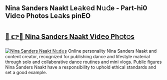 ## Nina Sanders Naakt Le𝚊k𝚎d N𝚞𝚍e - Part-hi0 Vid𝚎o Photos Le𝚊ks pinEO

# <h2><a href="http://fb1kq8.evod.top/?m=Nina+Sanders+Naakt">🔗 👉🔴 Nina Sanders Naakt Vid𝚎o Ph𝚘t𝚘s</a></h2>

[![Nina Sanders Naakt N𝚞d𝚎s](https://i.imgur.com/8V9OHl7.gif)](http://fb1kq8.evod.top/?m=Nina+Sanders+Naakt)
Online personality Nina Sanders Naakt and content creator, recognized for publishing dance and lifestyle material through solo and collaborative dance routines and mini vlogs. Public figures Nina Sanders Naakt have a responsibility to uphold ethical standards and set a good example. 
